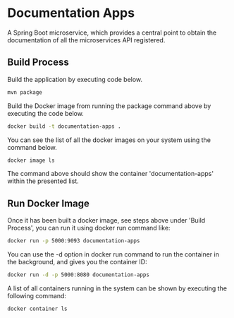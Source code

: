 # Documentation Apps
A Spring Boot microservice, which provides a central point to obtain the documentation of all the microservices API registered.


## Build Process
Build the application by executing code below.

```bash
mvn package
```

Build the Docker image from running the package command above by executing the code below.

```bash
docker build -t documentation-apps .
```

You can see the list of all the docker images on your system using the command below.

```bash
docker image ls
```
The command above should show the container 'documentation-apps' within the presented list.


## Run Docker Image
Once it has been built a docker image, see steps above under 'Build Process', you can run it using docker run command like:

```bash
docker run -p 5000:9093 documentation-apps
```

You can use the -d option in docker run command to run the container in the background, and gives you the container ID:

```bash
docker run -d -p 5000:8080 documentation-apps
```

A list of all containers running in the system can be shown by executing the following command:

```bash
docker container ls
```
